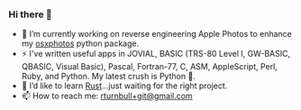 ### Hi there 👋
- 🔭 I’m currently working on reverse engineering Apple Photos to enhance my [osxphotos](https://github.com/RhetTbull/osxphotos) python package.
- ⚡ I've written useful apps in JOVIAL, BASIC (TRS-80 Level I, GW-BASIC, QBASIC, Visual Basic), Pascal, Fortran-77, C, ASM, AppleScript, Perl, Ruby, and Python.  My latest crush is Python 🐍.
- 🌱 I’d like to learn [Rust](https://www.rust-lang.org/)...just waiting for the right project.
- 📫 How to reach me: rturnbull+git@gmail.com 

<!--
**RhetTbull/RhetTbull** is a ✨ _special_ ✨ repository because its `README.md` (this file) appears on your GitHub profile.

Here are some ideas to get you started:

- 🔭 I’m currently working on ...
- 🌱 I’m currently learning ...
- 👯 I’m looking to collaborate on ...
- 🤔 I’m looking for help with ...
- 💬 Ask me about ...
- 📫 How to reach me: ...
- 😄 Pronouns: ...
- ⚡ Fun fact: ...
-->
